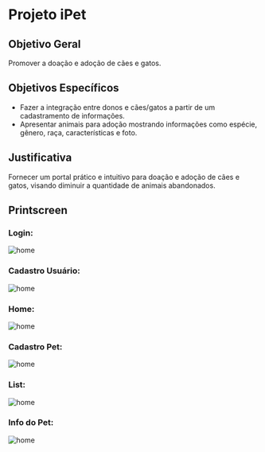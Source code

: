 # Projeto iPet


## Objetivo Geral
Promover a doação e adoção de cães e gatos.

## Objetivos Específicos
 
 - Fazer a integração entre donos e cães/gatos a partir de um cadastramento de informações.
 - Apresentar animais para adoção mostrando informações como espécie, gênero, raça, características e foto. 

## Justificativa
Fornecer um portal prático e intuitivo para doação e adoção de cães e gatos, visando diminuir a quantidade de animais abandonados. 


## Printscreen

### Login:
![home](https://github.com/alexxfreitag/iPet/blob/master/imgs/prints/login.png)

### Cadastro Usuário:
![home](https://github.com/alexxfreitag/iPet/blob/master/imgs/prints/singup-user.png)

### Home:
![home](https://github.com/alexxfreitag/iPet/blob/master/imgs/prints/home.png)

### Cadastro Pet:
![home](https://github.com/alexxfreitag/iPet/blob/master/imgs/prints/singup-pet.png)

### List:
![home](https://github.com/alexxfreitag/iPet/blob/master/imgs/prints/list.png)

### Info do Pet:
![home](https://github.com/alexxfreitag/iPet/blob/master/imgs/prints/info.png)
